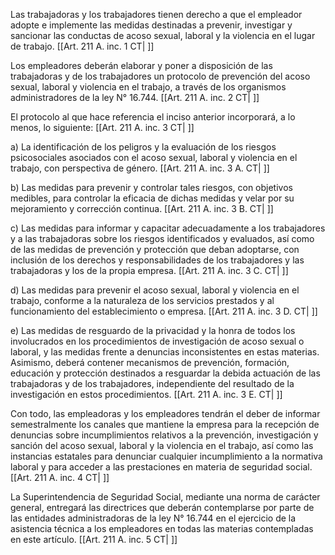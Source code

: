 Las trabajadoras y los trabajadores tienen derecho a que el empleador adopte e implemente las medidas destinadas a prevenir, investigar y sancionar las conductas de acoso sexual, laboral y la violencia en el lugar de trabajo. [[Art. 211 A. inc. 1 CT| ]]

Los empleadores deberán elaborar y poner a disposición de las trabajadoras y de los trabajadores un protocolo de prevención del acoso sexual, laboral y violencia en el trabajo, a través de los organismos administradores de la ley N°  16.744. [[Art. 211 A. inc. 2 CT| ]]

El protocolo al que hace referencia el inciso anterior incorporará, a lo menos, lo siguiente: [[Art. 211 A. inc. 3 CT| ]]

a) La identificación de los peligros y la evaluación de los riesgos psicosociales asociados con el acoso sexual, laboral y violencia en el trabajo, con perspectiva de género. [[Art. 211 A. inc. 3 A. CT| ]]

b) Las medidas para prevenir y controlar tales riesgos, con objetivos medibles, para controlar la eficacia de dichas medidas y velar por su mejoramiento y corrección continua. [[Art. 211 A. inc. 3 B. CT| ]]

c) Las medidas para informar y capacitar adecuadamente a los trabajadores y a las trabajadoras sobre los riesgos identificados y evaluados, así como de las medidas de prevención y protección que deban adoptarse, con inclusión de los derechos y responsabilidades de los trabajadores y las trabajadoras y los de la propia empresa. [[Art. 211 A. inc. 3 C. CT| ]]

d) Las medidas para prevenir el acoso sexual, laboral y violencia en el trabajo, conforme a la naturaleza de los servicios prestados y al funcionamiento del establecimiento o empresa. [[Art. 211 A. inc. 3 D. CT| ]]

e) Las medidas de resguardo de la privacidad y la honra de todos los involucrados en los procedimientos de investigación de acoso sexual o laboral, y las medidas frente a denuncias inconsistentes en estas materias. Asimismo, deberá contener mecanismos de prevención, formación, educación y protección destinados a resguardar la debida actuación de las trabajadoras y de los trabajadores, independiente del resultado de la investigación en estos procedimientos. [[Art. 211 A. inc. 3 E. CT| ]]

Con todo, las empleadoras y los empleadores tendrán el deber de informar semestralmente los canales que mantiene la empresa para la recepción de denuncias sobre incumplimientos relativos a la prevención, investigación y sanción del acoso sexual, laboral y la violencia en el trabajo, así como las instancias estatales para denunciar cualquier incumplimiento a la normativa laboral y para acceder a las prestaciones en materia de seguridad social. [[Art. 211 A. inc. 4 CT| ]]

La Superintendencia de Seguridad Social, mediante una norma de carácter general, entregará las directrices que deberán contemplarse por parte de las entidades administradoras de la ley N°  16.744 en el ejercicio de la asistencia técnica a los empleadores en todas las materias contempladas en este artículo. [[Art. 211 A. inc. 5 CT| ]]